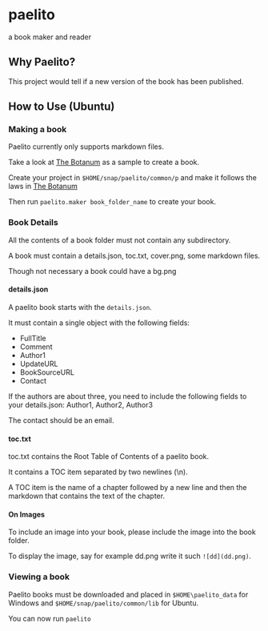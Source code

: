 # paelito

a book maker and reader

## Why Paelito?
This project would tell if a new version of the book has been published.


## How to Use (Ubuntu)

### Making a book
Paelito currently only supports markdown files.

Take a look at [The Botanum](https://github.com/bankole7782/the_botanum) as a sample to create a book.

Create your project in `$HOME/snap/paelito/common/p` and make it follows the laws in [The Botanum](https://github.com/bankole7782/the_botanum)

Then run `paelito.maker book_folder_name` to create your book.

### Book Details

All the contents of a book folder must not contain any subdirectory.

A book must contain a details.json, toc.txt, cover.png, some markdown files.

Though not necessary a book could have a bg.png

#### details.json
A paelito book starts with the `details.json`.

It must contain a single object with the following fields:
* FullTitle
* Comment
* Author1
* UpdateURL
* BookSourceURL
* Contact

If the authors are about three, you need to include the following fields to your details.json: Author1, Author2, Author3

The contact should be an email.

#### toc.txt
toc.txt contains the Root Table of Contents of a paelito book.

It contains a TOC item separated by two newlines (\n).

A TOC item is the name of a chapter followed by a new line and then the markdown that contains the text of the chapter.

#### On Images
To include an image into your book, please include the image into the book folder.

To display the image, say for example dd.png write it such ```![dd](dd.png)```.


### Viewing a book
Paelito books must be downloaded and placed in `$HOME\paelito_data` for Windows and `$HOME/snap/paelito/common/lib` for Ubuntu.

You can now run `paelito`
